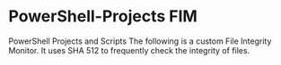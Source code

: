 # PowerShell-Projects FIM
PowerShell Projects and Scripts
The following is a custom File Integrity Monitor. It uses SHA 512 to frequently check the integrity of files.
